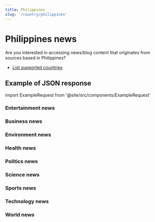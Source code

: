 ```yaml
---
title: Philippines
slug: '/country/philippines'
---
```


# Philippines news

Are you interested in accessing news/blog content that originates from sources based in Philippines?

- [List supported countries](/get-articles/countries)

## Example of JSON response

import ExampleRequest from '@site/src/components/ExampleRequest'

### Entertainment news
<ExampleRequest url="https://api.apitube.io/v1/news/articles?limit=2&category=news/Arts_and_Entertainment&language=ph"></ExampleRequest>

### Business news
<ExampleRequest url="https://api.apitube.io/v1/news/articles?limit=2&category=news/Business&language=ph"></ExampleRequest>

### Environment news
<ExampleRequest url="https://api.apitube.io/v1/news/articles?limit=2&category=news/Environment&language=ph"></ExampleRequest>

### Health news
<ExampleRequest url="https://api.apitube.io/v1/news/articles?limit=2&category=news/Health&language=ph"></ExampleRequest>

### Politics news
<ExampleRequest url="https://api.apitube.io/v1/news/articles?limit=2&category=news/Politics&language=ph"></ExampleRequest>

### Science news
<ExampleRequest url="https://api.apitube.io/v1/news/articles?limit=2&category=news/Science&language=ph"></ExampleRequest>

### Sports news
<ExampleRequest url="https://api.apitube.io/v1/news/articles?limit=2&category=news/Sports&language=ph"></ExampleRequest>

### Technology news
<ExampleRequest url="https://api.apitube.io/v1/news/articles?limit=2&category=news/Technology&language=ph"></ExampleRequest>

### World news
<ExampleRequest url="https://api.apitube.io/v1/news/articles?limit=2&category=news/World&language=ph"></ExampleRequest>
